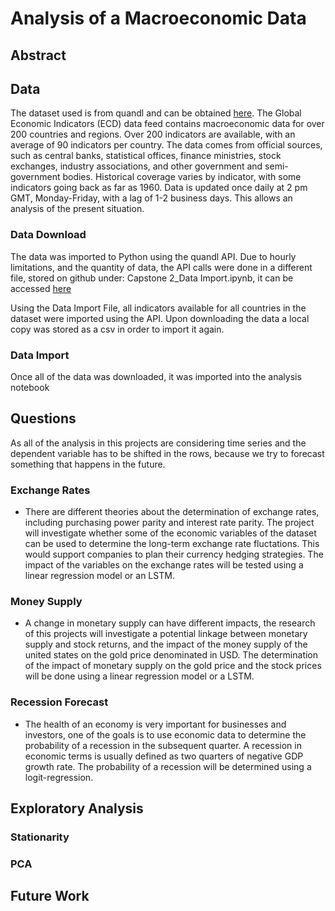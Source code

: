 # Analysis of a Macroeconomic Data
## Abstract

## Data
The dataset used is from quandl and can be obtained [here](https://www.quandl.com/data/WWDI-World-Bank-World-Development-Indicators/documentation). The Global Economic Indicators (ECD) data feed contains macroeconomic data for over 200 countries and regions. Over 200 indicators are available, with an average of 90 indicators per country. The data comes from official sources, such as central banks, statistical offices, finance ministries, stock exchanges, industry associations, and other government and semi-government bodies. Historical coverage varies by indicator, with some indicators going back as far as 1960.
Data is updated once daily at 2 pm GMT, Monday-Friday, with a lag of 1-2 business days. This allows an analysis of the present situation.

### Data Download
The data was imported to Python using the quandl API. Due to hourly limitations, and the quantity of data, the API calls were done in a different file, stored on github under: Capstone 2_Data Import.ipynb, it can be accessed [here](https://github.com/ldietsche/Springboard_Course/blob/master/Capstone%20Project%202/Capstone%202_Data%20Import.ipynb)

Using the Data Import File, all indicators available for all countries in the dataset were imported using the API. Upon downloading the data a local copy was stored as a csv in order to import it again. 

### Data Import
Once all of the data was downloaded, it was imported into the analysis notebook

## Questions
As all of the analysis in this projects are considering time series and the dependent variable has to be shifted in the rows, because we try to forecast something that happens in the future.

### Exchange Rates
* There are different theories about the determination of exchange rates, including purchasing power parity and interest rate parity. The project will investigate whether some of the economic variables of the dataset can be used to determine the long-term exchange rate fluctations. This would support companies to plan their currency hedging strategies. The impact of the variables on the exchange rates will be tested using a linear regression model or an LSTM.

### Money Supply
* A change in monetary supply can have different impacts, the research of this projects will investigate a potential linkage between monetary supply and stock returns, and the impact of the money supply of the united states on the gold price denominated in USD. The determination of the impact of monetary supply on the gold price and the stock prices will be done using a linear regression model or a LSTM.

### Recession Forecast
* The health of an economy is very important for businesses and investors, one of the goals is to use economic data to determine the probability of a recession in the subsequent quarter. A recession in economic terms is usually defined as two quarters of negative GDP growth rate. The probability of a recession will be determined using a logit-regression.

## Exploratory Analysis
### Stationarity
### PCA

## Future Work

